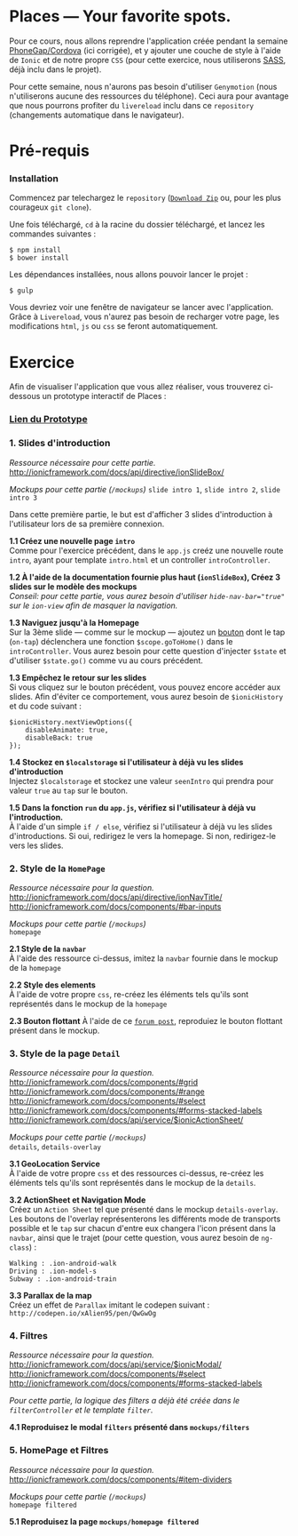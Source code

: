 # Places — Your favorite spots.

Pour ce cours, nous allons reprendre l'application créée pendant la semaine [PhoneGap/Cordova](https://github.com/JonathanWi/iim-a3-cordova-ionic) (ici corrigée), et y ajouter une couche de style à l'aide de `Ionic` et de notre propre `CSS` (pour cette exercice, nous utiliserons [SASS](http://sass-lang.com/), déjà inclu dans le projet).

Pour cette semaine, nous n'aurons pas besoin d'utiliser `Genymotion` (nous n'utiliserons aucune des ressources du téléphone). Ceci aura pour avantage que nous pourrons profiter du `livereload` inclu dans ce `repository` (changements automatique dans le navigateur).

# Pré-requis

### Installation

Commencez par telechargez le `repository` ([`Download Zip`](https://github.com/JonathanWi/iim-a3-ionic/archive/master.zip) ou, pour les plus courageux `git clone`).

Une fois téléchargé, `cd` à la racine du dossier téléchargé, et lancez les commandes suivantes :

```
$ npm install
$ bower install
```

Les dépendances installées, nous allons pouvoir lancer le projet :

```
$ gulp
```

Vous devriez voir une fenêtre de navigateur se lancer avec l'application. Grâce à `Livereload`, vous n'aurez pas besoin de recharger votre page, les modifications `html`, `js` ou `css` se feront automatiquement.

# Exercice

Afin de visualiser l'application que vous allez réaliser, vous trouverez ci-dessous un prototype interactif de Places :

### [Lien du Prototype](https://invis.io/HC5MI0Z63)

### 1. Slides d'introduction

*Ressource nécessaire pour cette partie.*  
http://ionicframework.com/docs/api/directive/ionSlideBox/

*Mockups pour cette partie (`/mockups`)*
`slide intro 1`, `slide intro 2`, `slide intro 3`

Dans cette première partie, le but est d'afficher 3 slides d'introduction à l'utilisateur lors de sa première connexion.

**1.1 Créez une nouvelle page `intro`**  
Comme pour l'exercice précédent, dans le `app.js` creéz une nouvelle route `intro`, ayant pour template `intro.html` et un controller `introController`.

**1.2 À l'aide de la documentation fournie plus haut (`ionSlideBox`), Créez 3 slides sur le modèle des mockups**  
*Conseil: pour cette partie, vous aurez besoin d'utiliser `hide-nav-bar="true"` sur le `ion-view` afin de masquer la navigation.*

**1.3 Naviguez jusqu'à la Homepage**  
Sur la 3ème slide — comme sur le mockup — ajoutez un [bouton](http://ionicframework.com/docs/components/#full-buttons) dont le tap (`on-tap`) déclenchera une fonction `$scope.goToHome()` dans le `introController`. Vous aurez besoin pour cette question d'injecter `$state` et d'utiliser `$state.go()` comme vu au cours précédent. 

**1.3 Empêchez le retour sur les slides**  
Si vous cliquez sur le bouton précédent, vous pouvez encore accéder aux slides. Afin d'éviter ce comportement, vous aurez besoin de `$ionicHistory` et du code suivant :

```
$ionicHistory.nextViewOptions({
    disableAnimate: true,
    disableBack: true
});
```

**1.4 Stockez en `$localstorage` si l'utilisateur à déjà vu les slides d'introduction**  
Injectez `$localstorage` et stockez une valeur `seenIntro` qui prendra pour valeur `true` au `tap` sur le bouton.

**1.5 Dans la fonction `run` du `app.js`, vérifiez si l'utilisateur à déjà vu l'introduction.**  
À l'aide d'un simple `if / else`, vérifiez si l'utilisateur à déjà vu les slides d'introductions. Si oui, redirigez le vers la homepage. Si non, redirigez-le vers les slides.

### 2. Style de la `HomePage`

*Ressource nécessaire pour la question.*  
http://ionicframework.com/docs/api/directive/ionNavTitle/  
http://ionicframework.com/docs/components/#bar-inputs  

*Mockups pour cette partie (`/mockups`)*    
`homepage`

**2.1 Style de la `navbar`**  
À l'aide des ressource ci-dessus, imitez la `navbar` fournie dans le mockup de la `homepage`

**2.2 Style des elements**  
À l'aide de votre propre `css`, re-créez les éléments tels qu'ils sont représentés dans le mockup de la `homepage`

**2.3 Bouton flottant**
À l'aide de ce [`forum post`](https://forum.ionicframework.com/t/material-design-floating-action-button-z-index-problem/12234/14), reproduiez le bouton flottant présent dans le mockup.


### 3. Style de la page `Detail`

*Ressource nécessaire pour la question.*  
http://ionicframework.com/docs/components/#grid  
http://ionicframework.com/docs/components/#range  
http://ionicframework.com/docs/components/#select  
http://ionicframework.com/docs/components/#forms-stacked-labels  
http://ionicframework.com/docs/api/service/$ionicActionSheet/  

*Mockups pour cette partie (`/mockups`)*  
`details`, `details-overlay`


**3.1 GeoLocation Service**  
À l'aide de votre propre `css` et des ressources ci-dessus, re-créez les éléments tels qu'ils sont représentés dans le mockup de la `details`.

**3.2 ActionSheet et Navigation Mode**  
Créez un `Action Sheet` tel que présenté dans le mockup `details-overlay`. Les boutons de l'overlay représenterons les différents mode de transports possible et le `tap` sur chacun d'entre eux changera l'icon présent dans la `navbar`, ainsi que le trajet (pour cette question, vous aurez besoin de `ng-class`) :

```
Walking : .ion-android-walk
Driving : .ion-model-s
Subway : .ion-android-train
```

**3.3 Parallax de la map**  
Créez un effet de `Parallax` imitant le codepen suivant : `http://codepen.io/xAlien95/pen/QwGwOg`  


### 4. Filtres

*Ressource nécessaire pour la question.*  
http://ionicframework.com/docs/api/service/$ionicModal/  
http://ionicframework.com/docs/components/#select  
http://ionicframework.com/docs/components/#forms-stacked-labels  

*Pour cette partie, la logique des filters a déjà été créée dans le `filterController` et le template `filter`.*  

**4.1 Reproduisez le modal `filters` présenté dans `mockups/filters`**  


### 5. HomePage et Filtres  

*Ressource nécessaire pour la question.*  
http://ionicframework.com/docs/components/#item-dividers  

*Mockups pour cette partie (`/mockups`)*  
`homepage filtered`  

**5.1 Reproduisez la page `mockups/homepage filtered`**  


